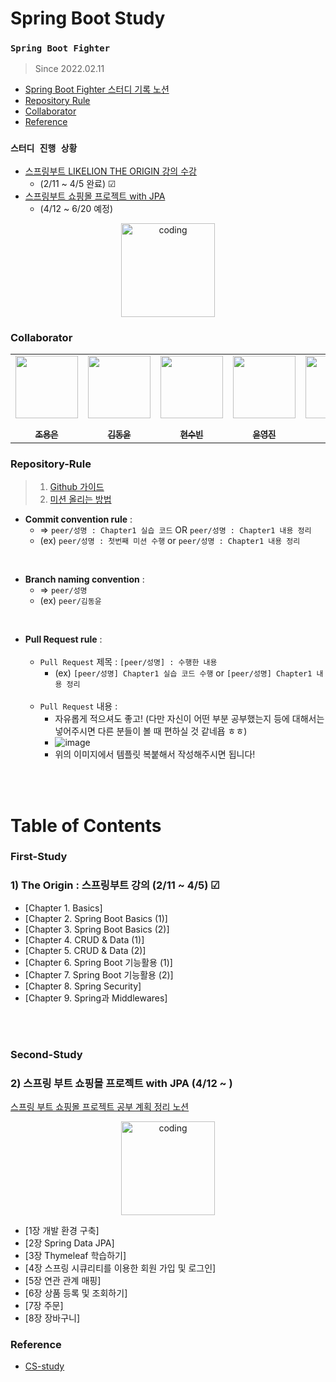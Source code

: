 # Spring Boot Study
### `Spring Boot Fighter`
> Since 2022.02.11
  - <a href="https://www.notion.so/Peer-Group-2-4f767d2bb511429db7b2bb4fd8c94055">Spring Boot Fighter 스터디 기록 노션</a>
  - [Repository Rule](#repository-rule)
  - [Collaborator](#collaborator)
  - [Reference](#reference)

### `스터디 진행 상황`
- [스프링부트 LIKELION THE ORIGIN 강의 수강](#first-study)
  - (2/11 ~ 4/5 완료) ☑
- [스프링부트 쇼핑몰 프로젝트 with JPA](#second-study)
  - (4/12 ~ 6/20 예정)
  
<p align="center">
  <img src="https://blog.kakaocdn.net/dn/bTUS0r/btqCtYkkVjX/d3KozubgCSWLv1X9V5lbY1/img.png" alt="coding" width="150px" />
</p>

### Collaborator

<p align="center">
  
<table align="center" >
   <tr>
        <td align="center"><a href="https://github.com/gdakate"><img src="https://github.com/gdakate.png" width="100px;" alt=""/><br /><sub><b><br/>조용은</b></sub></a></td>
<td align="center"><a href="https://github.com/myway00"><img src="https://github.com/myway00.png" width="100px;" alt=""/><br /><sub><b><br/>김동윤</b></sub></a></td>
<td align="center"><a href="https://github.com/Subinhyun"><img src="https://github.com/Subinhyun.png" width="100px;" alt=""/><br /><sub><b><br/>현수빈</b></sub></a></td>
        <td align="center"><a href="https://github.com/yoon-youngjin"><img src="https://github.com/yoon-youngjin.png" width="100px;" alt=""/><br /><sub><b><br/>윤영진</b></sub></a></td>
        <td align="center"><a href="https://github.com/LeeJin0527"><img src="https://github.com/LeeJin0527.png" width="100px;" alt=""/><br /><sub><b><br/>이진</b></sub></a></td>
        <td align="center"><a href="https://github.com/hehahihang"><img src="https://github.com/hehahihang.png" width="100px;" alt=""/><br /><sub><b><br/>정광수</b></sub></a></td>
   </tr>
</table>

</p>

### Repository-Rule

> 1) [Github 가이드](https://www.notion.so/Github-Study-2bac0600e75d477e828e96ab319f0247)<br>
> 2) [미션 올리는 방법](https://www.notion.so/Mission-63c14f867c6a4a5583f143a9472255f7)

- **Commit convention rule** : <br>
   - => `peer/성명 : Chapter1 실습 코드` OR  `peer/성명 : Chapter1 내용 정리`
   - (ex) `peer/성명 : 첫번째 미션 수행` or `peer/성명 : Chapter1 내용 정리`
   
 <br>
 
- **Branch naming convention** : <br>
   - => `peer/성명` 
   - (ex) `peer/김동윤`
 <br> 


- **Pull Request rule** : <br>
    <br>
   - `Pull Request` 제목 : `[peer/성명] : 수행한 내용`
      - (ex) `[peer/성명] Chapter1 실습 코드 수행` or `[peer/성명] Chapter1 내용 정리`<br><br>
   - `Pull Request` 내용 : 
      - 자유롭게 적으셔도 좋고! (다만 자신이 어떤 부분 공부했는지 등에 대해서는 넣어주시면 다른 분들이 볼 때 편하실 것 같네욥 ㅎㅎ)
      - ![image](https://user-images.githubusercontent.com/76711238/153603767-44a0b735-dd9f-4398-ba7c-b94a9a793196.png)<br>
      - 위의 이미지에서 템플릿 복붙해서 작성해주시면 됩니다!

 <br> <br>

# Table of Contents
### First-Study
### 1) The Origin : 스프링부트 강의 (2/11 ~ 4/5) ☑
- [Chapter 1. Basics]
- [Chapter 2. Spring Boot Basics (1)]
- [Chapter 3. Spring Boot Basics (2)]
- [Chapter 4. CRUD & Data (1)]
- [Chapter 5. CRUD & Data (2)]
- [Chapter 6. Spring Boot 기능활용 (1)]
- [Chapter 7. Spring Boot 기능활용 (2)]
- [Chapter 8. Spring Security]
- [Chapter 9. Spring과 Middlewares]

<br><br>
### Second-Study
### 2) 스프링 부트 쇼핑몰 프로젝트 with JPA (4/12 ~ )
<a href="https://www.notion.so/10-4-12-25255aad8c0f432fa439dd34a6186ce2">스프링 부트 쇼핑몰 프로젝트 공부 계획 정리 노션</a>
<p align="center">
   <img src="https://user-images.githubusercontent.com/76711238/162882556-6179c0b7-00a4-4164-ab62-b12b34fd3046.png" alt="coding" width="150px" />
</p>

- [1장 개발 환경 구축]
- [2장 Spring Data JPA]
- [3장 Thymeleaf 학습하기]
- [4장 스프링 시큐리티를 이용한 회원 가입 및 로그인]
- [5장 연관 관계 매핑]
- [6장 상품 등록 및 조회하기]
- [7장 주문]
- [8장 장바구니]


### Reference

- [CS-study](https://github.com/Seogeurim/CS-study#repository-rule)


